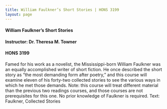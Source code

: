 ```yaml
---
title: William Faulkner’s Short Stories | HONS 3199
layout: page
---
```


#### William Faulkner’s Short Stories

#### Instructor: Dr. Theresa M. Towner

#### HONS 3199

Famed for his work as a novelist, the Mississippi-born William Faulkner was an equally accomplished writer of short fiction.  He once described the short story as “the most demanding form after poetry,” and this course will examine eleven of his forty-two collected stories to see the various ways in which he met those demands.  Note:  this course will treat different material than the previous two readings courses, and those courses are not prerequisites for this one.  No prior knowledge of Faulkner is required.  Text:  Faulkner, Collected Stories
